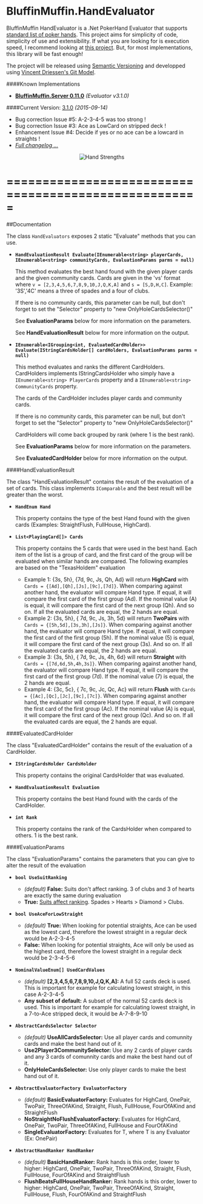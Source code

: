 # BluffinMuffin.HandEvaluator

BluffinMuffin HandEvaluator is a .Net PokerHand Evaluator that supports [standard list of poker hands](https://en.wikipedia.org/wiki/List_of_poker_hands). This project aims for simplicity of code, simplicity of use and extensibility. If what you are looking for is execution speed, I recommend looking at [this project](http://www.codeproject.com/Articles/12279/Fast-Texas-Holdem-Hand-Evaluation-and-Analysis). But, for most implementations, this library will be fast enough!

The project will be released using [Semantic Versioning](http://semver.org) and developped using [Vincent Driessen's Git Model](http://nvie.com/posts/a-successful-git-branching-model/).
    
####Known Implementations
 * **[BluffinMuffin.Server 0.11.0](http://ericmas001.github.io/BluffinMuffin.Server)** *(Evaluator v3.1.0)*


####Current Version: [3.1.0](https://github.com/Ericmas001/BluffinMuffin.HandEvaluator/releases/tag/v3.1.0) *(2015-09-14)*
 * Bug correction Issue #5: A-2-3-4-5 was too strong !
 * Bug correction Issue #3: Ace as LowCard on stripped deck !
 * Enhancement Issue #4: Decide if yes or no ace can be a lowcard in straights !
 * *[Full changelog ...](https://github.com/Ericmas001/BluffinMuffin.HandEvaluator/blob/master/CHANGELOG.md)*

<p align=center><img src="https://github.com/Ericmas001/BluffinMuffin.HandEvaluator/blob/master/Documentation/hands_strength.png?raw=true" alt="Hand Strengths"></p>


=====================================================
=====================================================
##Documentation

The class `HandEvaluators` exposes 2 static "Evaluate" methods that you can use.
 * **`HandEvaluationResult Evaluate(IEnumerable<string> playerCards, IEnumerable<string> communityCards, EvaluationParams parms = null)`**
   
   This method evaluates the best hand found with the given player cards and the given community cards. Cards are given in the 'vs' format where `v = [2,3,4,5,6,7,8,9,10,J,Q,K,A]` and `s = [S,D,H,C]`. Example: '3S','4C' means a three of spades and a four of clubs. 
   
   If there is no community cards, this parameter can be null, but don't forget to set the "Selector" property to "new OnlyHoleCardsSelector()"

   See **EvaluationParams** below for more information on the parameters.

   See **HandEvaluationResult** below for more information on the output.
 
 * **`IEnumerable<IGrouping<int, EvaluatedCardHolder>> Evaluate(IStringCardsHolder[] cardHolders, EvaluationParams parms = null)`**

   This method evaluates and ranks the different CardHolders. CardHolders implements IStringCardsHolder who simply have a `IEnumerable<string> PlayerCards` property and a `IEnumerable<string> CommunityCards` property. 
   
   The cards of the CardHolder includes player cards and community cards.    
   
   If there is no community cards, this parameter can be null, but don't forget to set the "Selector" property to "new OnlyHoleCardsSelector()"
   
   CardHolders will come back grouped by rank (where 1 is the best rank). 

   See **EvaluationParams** below for more information on the parameters.
   
   See **EvaluatedCardHolder** below for more information on the output.
   
####HandEvaluationResult

The class "HandEvaluationResult" contains the result of the evaluation of a set of cards. This class implements `IComparable` and the best result will be greater than the worst.
 * **`HandEnum Hand`**

   This property contains the type of the best Hand found with the given cards (Examples: StraightFlush, FullHouse, HighCard).

 * **`List<PlayingCard[]> Cards`**

   This property contains the 5 cards that were used in the best hand. Each item of the list is a group of card, and the first card of the group will be evaluated when similar hands are compared. The following examples are based on the "TexasHoldem" evaluation
   
    * Example 1: {3s, 5h}, {7d, 9c, Js, Qh, Ad} will return **HighCard** with `Cards = {[Ad],[Qh],[Js],[9c],[7d]}`. When comparing against another hand, the evaluator will compare Hand type. If equal, it will compare the first card of the first group (Ad). If the nominal value (A) is equal, it will compare the first card of the next group (Qh). And so on. If all the evaluated cards are equal, the 2 hands are equal.
    * Example 2: {3s, 5h}, { 7d, 9c, Js, 3h, 5d} will return **TwoPairs** with `Cards = {[5h,5d],[3s,3h],[Js]}`. When comparing against another hand, the evaluator will compare Hand type. If equal, it will compare the first card of the first group (5h). If the nominal value (5) is equal, it will compare the first card of the next group (3s). And so on. If all the evaluated cards are equal, the 2 hands are equal.
    * Example 3: {3s, 5h}, { 7d, 9c, Js, 4h, 6d} will return **Straight** with `Cards = {[7d,6d,5h,4h,3s]}`. When comparing against another hand, the evaluator will compare Hand type. If equal, it will compare the first card of the first group (7d). If the nominal value (7) is equal, the 2 hands are equal.
    * Example 4: {3c, 5c}, { 7c, 9c, Jc, Qc, Ac} will return **Flush** with `Cards = {[Ac],[Qc],[Jc],[9c],[7c]}`. When comparing against another hand, the evaluator will compare Hand type. If equal, it will compare the first card of the first group (Ac). If the nominal value (A) is equal, it will compare the first card of the next group (Qc). And so on. If all the evaluated cards are equal, the 2 hands are equal.


####EvaluatedCardHolder

The class "EvaluatedCardHolder" contains the result of the evaluation of a CardHolder.
 * **`IStringCardsHolder CardsHolder`**

   This property contains the original CardsHolder that was evaluated.
   
 * **`HandEvaluationResult Evaluation`**

   This property contains the best Hand found with the cards of the CardHolder.

 * **`int Rank`**

   This property contains the rank of the CardsHolder when compared to others. 1 is the best rank.
   

####EvaluationParams

The class "EvaluationParams" contains the parameters that you can give to alter the result of the evaluation
 * **`bool UseSuitRanking`**
 
   * *(default)* **False:** Suits don't affect ranking. 3 of clubs and 3 of hearts are exactly the same during evaluation
   * **True:** [Suits affect ranking](https://en.wikipedia.org/wiki/High_card_by_suit#Poker). Spades > Hearts > Diamond > Clubs.

 * **`bool UseAceForLowStraight`**
 
   * *(default)* **True:** When looking for potential straights, Ace can be used as the lowest card, therefore the lowest straight in a regular deck would be A-2-3-4-5
   * **False:** When looking for potential straights, Ace will only be used as the highest card, therefore the lowest straight in a regular deck would be 2-3-4-5-6
   
 * **`NominalValueEnum[] UsedCardValues`**
 
   * *(default)* **[2,3,4,5,6,7,8,9,10,J,Q,K,A]:** A full 52 cards deck is used. This is important for example for calculating lowest straight, in this case A-2-3-4-5
   * **Any subset of default:** A subset of the normal 52 cards deck is used. This is important for example for calculating lowest straight, in a 7-to-Ace stripped deck, it would be A-7-8-9-10
   
 * **`AbstractCardsSelector Selector`**
 
   * *(default)* **UseAllCardsSelector:** Use all player cards and comunnity cards and make the best hand out of it.
   * **Use2Player3CommunitySelector:** Use any 2 cards of player cards and any 3 cards of comunnity cards and make the best hand out of it.
   * **OnlyHoleCardsSelector:** Use only player cards to make the best hand out of it.

 * **`AbstractEvaluatorFactory EvaluatorFactory`**
 
   * *(default)* **BasicEvaluatorFactory:** Evaluates for HighCard, OnePair, TwoPair, ThreeOfAKind, Straight, Flush, FullHouse, FourOfAKind and StraightFlush
   * **NoStraightNoFlushEvaluatorFactory:** Evaluates for HighCard, OnePair, TwoPair, ThreeOfAKind, FullHouse and FourOfAKind
   * **SingleEvaluatorFactory<T>:** Evaluates for T, where T is any Evaluator (Ex: OnePair)

 * **`AbstractHandRanker HandRanker`**
 
   * *(default)* **BasicHandRanker:** Rank hands is this order, lower to higher: HighCard, OnePair, TwoPair, ThreeOfAKind, Straight, Flush, FullHouse, FourOfAKind and StraightFlush
   * **FlushBeatsFullHouseHandRanker:** Rank hands is this order, lower to higher: HighCard, OnePair, TwoPair, ThreeOfAKind, Straight, FullHouse, Flush, FourOfAKind and StraightFlush